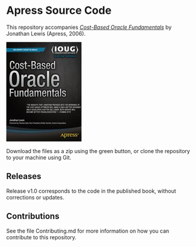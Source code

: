 # Apress Source Code

This repository accompanies [*Cost-Based Oracle Fundamentals*](http://www.apress.com/9781590596364) by Jonathan Lewis (Apress, 2006).

![Cover image](9781590596364.jpg)

Download the files as a zip using the green button, or clone the repository to your machine using Git.

## Releases

Release v1.0 corresponds to the code in the published book, without corrections or updates.

## Contributions

See the file Contributing.md for more information on how you can contribute to this repository.
